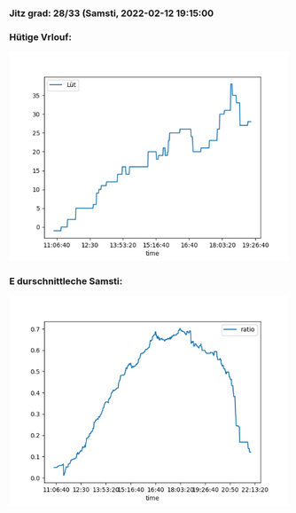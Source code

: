 ### Jitz grad: 28/33 (Samsti, 2022-02-12 19:15:00

### Hütige Vrlouf:
![Graph](Today.png)

### E durschnittleche Samsti:
![Graph](Samsti.png)